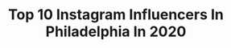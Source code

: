 ---
title: Top 10 Instagram Influencers In Philadelphia In 2020
description: >-
  Find top Instagram influencers in Philadelphia in 2020. Most popular hashtags: #rdbabe #ad #ootd #toddlersofinstagram.
platform: Instagram
profiles:
  - username: "pilot.drew"
    fullname: >-
      Andrew, First Officer
    location: "United States"
    followers: 129235
    engagement: 730
    commentsToLikes: 0.029701
    id: ck0w4jy5oyxy20i19zm1kzrzr
    verified: false
    hashtags: "#tailtuesday, #colehaanpaidpartner, #sponsored, #fighttheburn"
  - username: "alyssarisley"
    fullname: >-
      🦋𝔸 𝕃 𝕐 𝕊 𝕊 𝔸 📷
    location: "United States"
    followers: 60486
    engagement: 664
    commentsToLikes: 0.037608
    id: ck5hdqavfosqq0i11toz4pnbb
    verified: false
    hashtags: "#australiawearewithyou, #pureglitter, #miami, #irl"
  - username: "bnsvi_"
    fullname: >-
      Boston Scott
    location: "United States"
    followers: 76811
    engagement: 1363
    commentsToLikes: 0.027820
    id: ck5hphz09re8c0i11wcg23kpe
    verified: true
    hashtags: "#forward25, #doop, #keeppushing"
  - username: "ukiy0_"
    fullname: >-
      Sanniyah: Fashion Influencer
    location: "United States"
    followers: 8094
    engagement: 915
    commentsToLikes: 0.134129
    id: ck8ta4158qe250j785c9s6zu1
    verified: false
    hashtags: "#gothaesthetic, #takecareofyourskin, #skincarereview, #nastygalsdoitbetter"
  - username: "genardavery"
    fullname: >-
      Genard Avery
    location: "United States"
    followers: 24687
    engagement: 1083
    commentsToLikes: 0.029544
    id: ck0u7qnu85j9b0i19iehxa66d
    verified: true
    hashtags: "#dawgpound"
  - username: "modernday_areanna"
    fullname: >-
      areanna polter🌻
    location: "United States"
    followers: 33810
    engagement: 341
    commentsToLikes: 0.246706
    id: ck13aefilpzkd0i19lmu20z4k
    verified: false
    hashtags: "#diyhomedecor, #quarantinefashion, #workoutinstyle, #momlife"
  - username: "jjarcega_22"
    fullname: >-
      J.J. Arcega-whiteside
    location: "United States"
    followers: 54756
    engagement: 1474
    commentsToLikes: 0.022203
    id: ck5hq9f16sqiu0i1188jwqu97
    verified: true
    hashtags: "#whodoyoucollect, #blessed, #flyeaglesfly, #businesstrip"
  - username: "bunch.ofbs"
    fullname: >-
      Becca Scholes I Bunch of BS
    location: "United States"
    followers: 10407
    engagement: 700
    commentsToLikes: 0.163115
    id: ck5hn3o7an5830i113z3lyblr
    verified: false
    hashtags: "#sponsored, #fabletics, #affordablefashion, #targetstyle"
  - username: "justinperryreed"
    fullname: >-
      Everybody ❤️’s Justin
    location: "United States"
    followers: 15567
    engagement: 719
    commentsToLikes: 0.053576
    id: ck6u44aha1lo80j71397dbmm6
    verified: false
    hashtags: ""
  - username: "nelsonagholor"
    fullname: >-
      Nelson Agholor
    location: "United States"
    followers: 299268
    engagement: 611
    commentsToLikes: 0.021492
    id: ck0w3v72cvg640i19df3a3kt9
    verified: true
    hashtags: "#wheninrhone, #wheninrh, #mlkday, #supercoralplay"
---